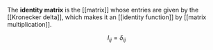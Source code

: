 The **identity matrix** is the [[matrix]] whose entries are given by the [[Kronecker delta]], which makes it an [[identity function]] by [[matrix multiplication]].

$$
I_{ij} = \delta_{ij}
$$